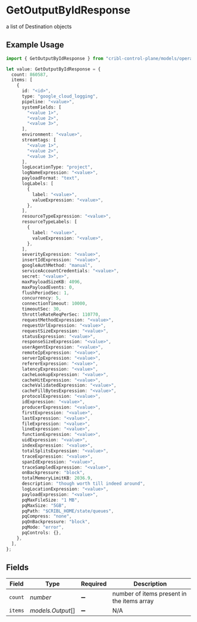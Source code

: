 # GetOutputByIdResponse

a list of Destination objects

## Example Usage

```typescript
import { GetOutputByIdResponse } from "cribl-control-plane/models/operations";

let value: GetOutputByIdResponse = {
  count: 860587,
  items: [
    {
      id: "<id>",
      type: "google_cloud_logging",
      pipeline: "<value>",
      systemFields: [
        "<value 1>",
        "<value 2>",
        "<value 3>",
      ],
      environment: "<value>",
      streamtags: [
        "<value 1>",
        "<value 2>",
        "<value 3>",
      ],
      logLocationType: "project",
      logNameExpression: "<value>",
      payloadFormat: "text",
      logLabels: [
        {
          label: "<value>",
          valueExpression: "<value>",
        },
      ],
      resourceTypeExpression: "<value>",
      resourceTypeLabels: [
        {
          label: "<value>",
          valueExpression: "<value>",
        },
      ],
      severityExpression: "<value>",
      insertIdExpression: "<value>",
      googleAuthMethod: "manual",
      serviceAccountCredentials: "<value>",
      secret: "<value>",
      maxPayloadSizeKB: 4096,
      maxPayloadEvents: 0,
      flushPeriodSec: 1,
      concurrency: 5,
      connectionTimeout: 10000,
      timeoutSec: 30,
      throttleRateReqPerSec: 110770,
      requestMethodExpression: "<value>",
      requestUrlExpression: "<value>",
      requestSizeExpression: "<value>",
      statusExpression: "<value>",
      responseSizeExpression: "<value>",
      userAgentExpression: "<value>",
      remoteIpExpression: "<value>",
      serverIpExpression: "<value>",
      refererExpression: "<value>",
      latencyExpression: "<value>",
      cacheLookupExpression: "<value>",
      cacheHitExpression: "<value>",
      cacheValidatedExpression: "<value>",
      cacheFillBytesExpression: "<value>",
      protocolExpression: "<value>",
      idExpression: "<value>",
      producerExpression: "<value>",
      firstExpression: "<value>",
      lastExpression: "<value>",
      fileExpression: "<value>",
      lineExpression: "<value>",
      functionExpression: "<value>",
      uidExpression: "<value>",
      indexExpression: "<value>",
      totalSplitsExpression: "<value>",
      traceExpression: "<value>",
      spanIdExpression: "<value>",
      traceSampledExpression: "<value>",
      onBackpressure: "block",
      totalMemoryLimitKB: 2036.9,
      description: "though worth till indeed around",
      logLocationExpression: "<value>",
      payloadExpression: "<value>",
      pqMaxFileSize: "1 MB",
      pqMaxSize: "5GB",
      pqPath: "$CRIBL_HOME/state/queues",
      pqCompress: "none",
      pqOnBackpressure: "block",
      pqMode: "error",
      pqControls: {},
    },
  ],
};
```

## Fields

| Field                                      | Type                                       | Required                                   | Description                                |
| ------------------------------------------ | ------------------------------------------ | ------------------------------------------ | ------------------------------------------ |
| `count`                                    | *number*                                   | :heavy_minus_sign:                         | number of items present in the items array |
| `items`                                    | *models.Output*[]                          | :heavy_minus_sign:                         | N/A                                        |